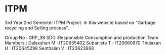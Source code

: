 # ITPM
3rd Year 2nd Semester ITPM Project. In this website based on "Garbage recycling and Selling process".

Group No     : GRP_38
SDG          :Responsible Consumption and production
Team Members :
Dalaxshan M             :      IT20655402
Subanista T             :      IT20660970
Thulaxan U              :      IT20645298
Senthalan V             :      IT20623968